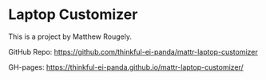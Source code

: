 # Laptop Customizer
This is a project by Matthew Rougely. 

GitHub Repo:
https://github.com/thinkful-ei-panda/mattr-laptop-customizer

GH-pages:
https://thinkful-ei-panda.github.io/mattr-laptop-customizer/